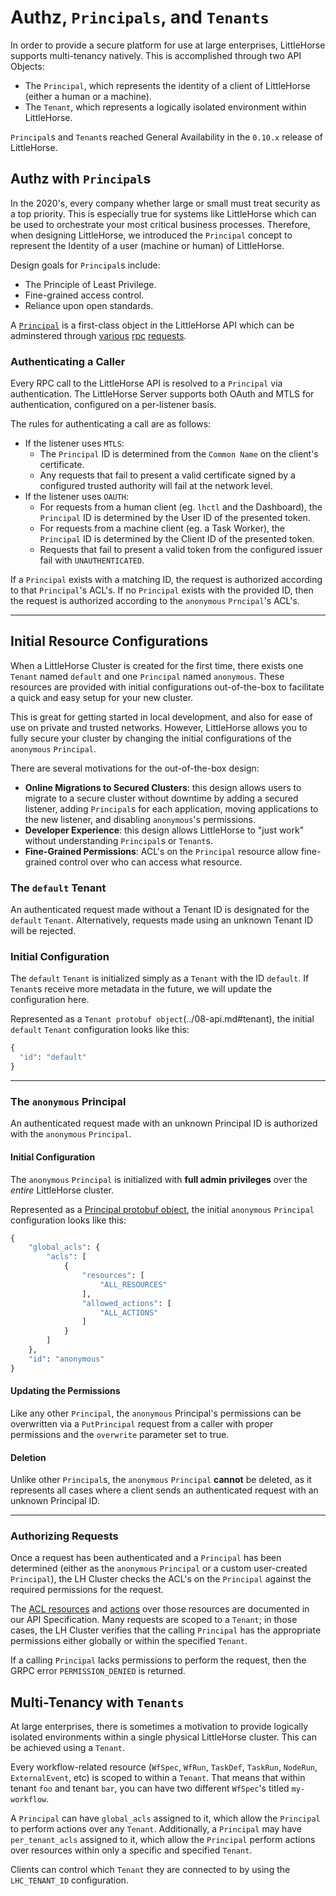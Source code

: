 # Authz, `Principals`, and `Tenants`

In order to provide a secure platform for use at large enterprises, LittleHorse supports multi-tenancy natively. This is accomplished through two API Objects:

* The `Principal`, which represents the identity of a client of LittleHorse (either a human or a machine).
* The `Tenant`, which represents a logically isolated environment within LittleHorse.

`Principal`s and `Tenant`s reached General Availability in the `0.10.x` release of LittleHorse.

## Authz with `Principal`s

In the 2020's, every company whether large or small must treat security as a top priority. This is especially true for systems like LittleHorse which can be used to orchestrate your most critical business processes. Therefore, when designing LittleHorse, we introduced the `Principal` concept to represent the Identity of a user (machine or human) of LittleHorse.

Design goals for `Principal`s include:
* The Principle of Least Privilege.
* Fine-grained access control.
* Reliance upon open standards.

A [`Principal`](../08-api.md#principal) is a first-class object in the LittleHorse API which can be adminstered through [various](../08-api.md#putprincipal) [rpc](../08-api.md#whoami) [requests](../08-api.md#deleteprincipal).

### Authenticating a Caller

Every RPC call to the LittleHorse API is resolved to a `Principal` via authentication. The LittleHorse Server supports both OAuth and MTLS for authentication, configured on a per-listener basis.

The rules for authenticating a call are as follows:

* If the listener uses `MTLS`:
  * The `Principal` ID is determined from the `Common Name` on the client's certificate.
  * Any requests that fail to present a valid certificate signed by a configured trusted authority will fail at the network level.
* If the listener uses `OAUTH`:
  * For requests from a human client (eg. `lhctl` and the Dashboard), the `Principal` ID is determined by the User ID of the presented token.
  * For requests from a machine client (eg. a Task Worker), the `Principal` ID is determined by the Client ID of the presented token.
  * Requests that fail to present a valid token from the configured issuer fail with `UNAUTHENTICATED`.

If a `Principal` exists with a matching ID, the request is authorized according to that `Principal`'s ACL's. If no `Principal` exists with the provided ID, then the request is authorized according to the `anonymous` `Prncipal`'s ACL's.

<hr/>

## Initial Resource Configurations

When a LittleHorse Cluster is created for the first time, there exists one `Tenant` named `default` and one `Principal` named `anonymous`. These resources are provided with initial configurations out-of-the-box to facilitate a quick and easy setup for your new cluster.

This is great for getting started in local development, and also for ease of use on private and trusted networks. However, LittleHorse allows you to fully secure your cluster by changing the initial configurations of the `anonymous` `Principal`.

There are several motivations for the out-of-the-box design:

* **Online Migrations to Secured Clusters**: this design allows users to migrate to a secure cluster without downtime by adding a secured listener, adding `Principal`s for each application, moving applications to the new listener, and disabling `anonymous`'s permissions.
* **Developer Experience**: this design allows LittleHorse to "just work" without understanding `Principal`s or `Tenant`s.
* **Fine-Grained Permissions**: ACL's on the `Principal` resource allow fine-grained control over who can access what resource.

### The `default` Tenant

An authenticated request made without a Tenant ID is designated for the `default` `Tenant`. Alternatively, requests made using an unknown Tenant ID will be rejected.

### Initial Configuration

The `default` `Tenant` is initialized simply as a `Tenant` with the ID `default`. If `Tenant`s receive more metadata in the future, we will update the configuration here.

Represented as a `Tenant protobuf object`(../08-api.md#tenant), the initial `default` `Tenant` configuration looks like this:

```proto
{
  "id": "default"
}
```

<hr/>

### The `anonymous` Principal

An authenticated request made with an unknown Principal ID is authorized with the `anonymous` `Principal`. 

#### Initial Configuration

The `anonymous` `Principal` is initialized with **full admin privileges** over the *entire* LittleHorse cluster.

Represented as a [Principal protobuf object](../08-api.md#principal), the initial `anonymous` `Principal` configuration looks like this:

```proto
{
    "global_acls": {
        "acls": [
            {
                "resources": [
                    "ALL_RESOURCES"
                ],
                "allowed_actions": [
                    "ALL_ACTIONS"
                ]
            }
        ]
    },
    "id": "anonymous"
}
```

#### Updating the Permissions

Like any other `Principal`, the `anonymous` Principal's permissions can be overwritten via a `PutPrincipal` request from a caller with proper permissions and the `overwrite` parameter set to true.

#### Deletion

Unlike other `Principal`s, the `anonymous` `Principal` **cannot** be deleted, as it represents all cases where a client sends an authenticated request with an unknown Principal ID.

<hr/>

### Authorizing Requests

Once a request has been authenticated and a `Principal` has been determined (either as the `anonymous` `Principal` or a custom user-created `Principal`), the LH Cluster checks the ACL's on the `Principal` against the required permissions for the request.

The [ACL resources](../08-api.md#aclresource) and [actions](../08-api.md#aclaction) over those resources are documented in our API Specification. Many requests are scoped to a `Tenant`; in those cases, the LH Cluster verifies that the calling `Principal` has the appropriate permissions either globally or within the specified `Tenant`.

If a calling `Principal` lacks permissions to perform the request, then the GRPC error `PERMISSION_DENIED` is returned.

## Multi-Tenancy with `Tenants`

At large enterprises, there is sometimes a motivation to provide logically isolated environments within a single physical LittleHorse cluster. This can be achieved using a `Tenant`.

Every workflow-related resource (`WfSpec`, `WfRun`, `TaskDef`, `TaskRun`, `NodeRun`, `ExternalEvent`, etc) is scoped to within a `Tenant`. That means that within tenant `foo` and tenant `bar`, you can have two different `WfSpec`'s titled `my-workflow`.

A `Principal` can have `global_acls` assigned to it, which allow the `Principal` to perform actions over any `Tenant`. Additionally, a `Principal` may have `per_tenant_acls` assigned to it, which allow the `Principal` perform actions over resources within only a specific and specified `Tenant`.

Clients can control which `Tenant` they are connected to by using the `LHC_TENANT_ID` configuration.
